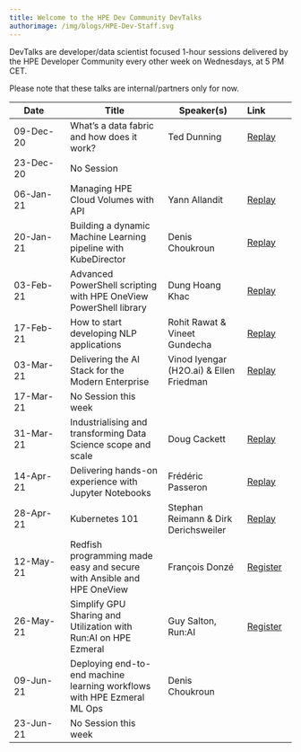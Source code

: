 ```yaml
---
title: Welcome to the HPE Dev Community DevTalks
authorimage: /img/blogs/HPE-Dev-Staff.svg
---
```

DevTalks are developer/data scientist focused 1-hour sessions delivered by the HPE Developer Community
 every other week on Wednesdays, at 5 PM CET. 

Please note that these talks are internal/partners only for now.

| &nbsp;&nbsp;&nbsp;&nbsp;Date&nbsp;&nbsp;&nbsp;&nbsp;&nbsp;&nbsp;&nbsp; | Title                                                                    | Speaker(s)                               | Link&nbsp;&nbsp;&nbsp;&nbsp;&nbsp;&nbsp;&nbsp;&nbsp;&nbsp;                            |
| ---------------------------------------------------------------------- | ------------------------------------------------------------------------ | ---------------------------------------- | ------------------------------------------------------------------------------------- |
| 09-Dec-20                                                              | What’s a data fabric and how does it work?                               | Ted Dunning                              | [Replay](https://vimeo.com/489790992/47e806f228)                                      |
| 23-Dec-20                                                              | No Session                                                               |                                          |                                                                                       |
| 06-Jan-21                                                              | Managing HPE Cloud Volumes with API                                      | Yann Allandit                            | [Replay](https://vimeo.com/498286520/1a5f5f742a)                                      |
| 20-Jan-21                                                              | Building a dynamic Machine Learning pipeline with KubeDirector           | Denis Choukroun                          | [Replay](https://vimeo.com/503611948)                                                 |
| 03-Feb-21                                                              | Advanced PowerShell scripting with HPE OneView PowerShell library        | Dung Hoang Khac                          | [Replay](https://vimeo.com/508802530)                                                 |
| 17-Feb-21                                                              | How to start developing NLP applications                                 | Rohit Rawat & Vineet Gundecha            | [Replay](https://vimeo.com/514054456)                                                 |
| 03-Mar-21                                                              | Delivering the AI Stack for the Modern Enterprise                        | Vinod Iyengar (H2O.ai) &  Ellen Friedman | [Replay](https://vimeo.com/520629079/56fecc72f8)                                      |
| 17-Mar-21                                                              | No Session this week                                                     |                                          |                                                                                       |
| 31-Mar-21                                                              | Industrialising and transforming Data Science scope and scale            | Doug Cackett                             | [Replay](https://vimeo.com/532641045/d498467501)                                      |
| 14-Apr-21                                                              | Delivering hands-on experience with Jupyter Notebooks                    | Frédéric Passeron                        | [Replay](https://vimeo.com/538827953/40387677ef)                                      |
| 28-Apr-21                                                              | Kubernetes 101                                                           | Stephan Reimann & Dirk Derichsweiler     | [Replay](https://vimeo.com/545011185/c1743960d0)                                      |
| 12-May-21                                                              | Redfish programming made easy and secure with Ansible and HPE OneView    | François Donzé                           | [Register](https://hpe.zoom.us/meeting/register/tJ0kde6grTwvGdHO-HhWjtGYqXmAdeeM1ZYM) |
| 26-May-21                                                              | Simplify GPU Sharing and Utilization with Run:AI on HPE Ezmeral          | Guy Salton, Run:AI                       | [Register](https://hpe.zoom.us/meeting/register/tJEvduqqqDkuGd2uPAtV0MPcrGZIdy8rTs8f) |
| 09-Jun-21                                                              | Deploying end-to-end machine learning workflows​ with HPE Ezmeral ML Ops | Denis Choukroun                          |                                                                                       |
| 23-Jun-21                                                              | No Session this week                                                     |                                          |                                                                                       |